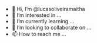 - 👋 Hi, I’m @lucasoliveiramaitha
- 👀 I’m interested in ...
- 🌱 I’m currently learning ...
- 💞️ I’m looking to collaborate on ...
- 📫 How to reach me ...

<!---
lucasoliveiramaitha/lucasoliveiramaitha is a ✨ special ✨ repository because its `README.md` (this file) appears on your GitHub profile.
You can click the Preview link to take a look at your changes.
--->
